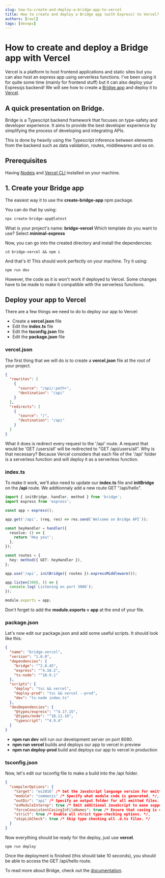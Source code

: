 ```yaml
---
slug: how-to-create-and-deploy-a-bridge-app-to-vercel
title: How to create and deploy a Bridge app (with Express) to Vercel?
authors: [raul]
tags: [devops]
---
```


# How to create and deploy a Bridge app with Vercel

Vercel is a platform to host frontend applications and static sites but you can also host an express app using serverless functions. I've been using it for quite some time (mainly for frontend stuff) but it can also deploy your Expressjs backend!
We will see how to create a [Bridge app](https://bridge.codes) and deploy it to [Vercel](https://vercel.com).

## A quick presentation on Bridge.

Bridge is a Typescript backend framework that focuses on type-safety and developer experience. It aims to provide the best developer experience by simplifying the process of developing and integrating APIs.

This is done by heavily using the Typescript inference between elements from the backend such as data validation, routes, middlewares and so on.

## Prerequisites

Having [Nodejs](https://nodejs.org/) and [Vercel CLI](https://vercel.com/docs/cli) installed on your machine.

## 1. Create your Bridge app

The easiest way it to use the **create-bridge-app** npm package.

You can do that by using:

```bash
npx create-bridge-app@latest
```

What is your project's name: **bridge-vercel**
Which template do you want to use? Select **minimal-express**



Now, you can go into the created directory and install the dependencies:
```
cd bridge-vercel && npm i
```

And that's it! This should work perfectly on your machine. Try it using:

```
npm run dev
```

However, the code as it is won't work if deployed to Vercel. Some changes have to be made to make it compatible with the serverless functions.

## Deploy your app to Vercel

There are a few things we need to do to deploy our app to Vercel:

- Create a **vercel.json** file
- Edit the **index.ts** file
- Edit the **tsconfig.json** file
- Edit the **package.json** file

### vercel.json

The first thing that we will do is to create a **vercel.json** file at the root of your project.

```json
{
  "rewrites": [
    {
      "source": "/api/:path+",
      "destination": "/api"
    }
  ],
  "redirects": [
    {
      "source": "/",
      "destination": "/api"
    }
  ]
}
```

What it does is redirect every request to the '/api' route. A request that would be 'GET /users/all' will be redirected to "GET /api/users/all".
Why is that necessary? Because Vercel considers that each file of the '/api' folder is a serverless function and will deploy it as a serverless function.

### index.ts

To make it work, we'll also need to update our **index.ts** file and **initBridge** on the **/api** route. We addtionnaly add a new route GET "/api/hello".

```ts
import { initBridge, handler, method } from 'bridge';
import express from 'express';

const app = express();

app.get('/api', (req, res) => res.send(`Welcome on Bridge API`));

const heyHandler = handler({
  resolve: () => {
    return 'Hey you!';
  },
});

const routes = {
  hey: method({ GET: heyHandler }),
};

app.use('/api', initBridge({ routes }).expressMiddleware());

app.listen(3000, () => {
  console.log(`Listening on port 3000`);
});

module.exports = app;
```

Don't forget to add the **module.exports = app** at the end of your file.

### package.json

Let's now edit our package.json and add some useful scripts.
It should look like this:

```json
{
  "name": "bridge-vercel",
  "version": "1.0.0",
  "dependencies": {
    "bridge": "^2.0.45",
    "express": "^4.18.2",
    "ts-node": "^10.9.1"
  },
  "scripts": {
    "deploy": "tsc && vercel",
    "deploy-prod": "tsc && vercel --prod",
    "dev": "ts-node index.ts"
  },
  "devDependencies": {
    "@types/express": "^4.17.15",
    "@types/node": "^18.11.16",
    "typescript": "^4.9.4"
  }
}
```

- __npm run dev__ will run our development server on port 8080.
- __npm run vercel__ builds and deploys our app to vercel in preview
- __npm run deploy-prod__ build and deploys our app to vercel in production

### tsconfig.json

Now, let's edit our tsconfig file to make a build into the /api folder. 

```json
{
  "compilerOptions": {
    "target": "es2016" /* Set the JavaScript language version for emitted JavaScript and include compatible library declarations. */,
    "module": "commonjs" /* Specify what module code is generated. */,
    "outDir": "api" /* Specify an output folder for all emitted files. */,
    "esModuleInterop": true /* Emit additional JavaScript to ease support for importing CommonJS modules. This enables 'allowSyntheticDefaultImports' for type compatibility. */,
    "forceConsistentCasingInFileNames": true /* Ensure that casing is correct in imports. */,
    "strict": true /* Enable all strict type-checking options. */,
    "skipLibCheck": true /* Skip type checking all .d.ts files. */
  }
}
```

Now everything should be ready for the deploy, just use **vercel**.

```
npm run deploy
```

Once the deployment is finished (this should take 10 seconds), you should be able to access the GET /api/hello route.

To read more about Bridge, check out the [documentation](https://bridge.codes/docs/handler).
